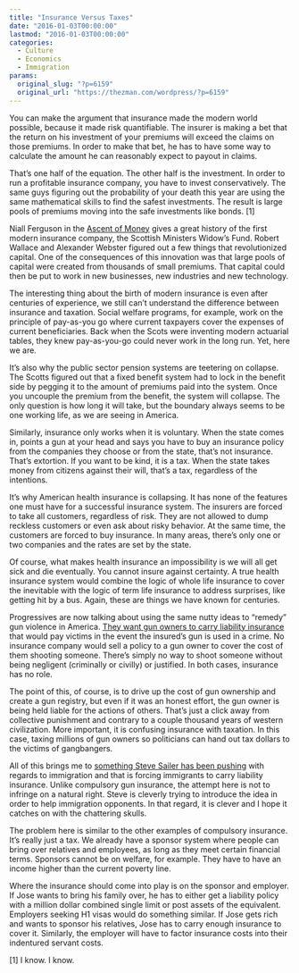 ```yaml
---
title: "Insurance Versus Taxes"
date: "2016-01-03T00:00:00"
lastmod: "2016-01-03T00:00:00"
categories:
  - Culture
  - Economics
  - Immigration
params:
  original_slug: "?p=6159"
  original_url: "https://thezman.com/wordpress/?p=6159"
---
```


You can make the argument that insurance made the modern world possible,
because it made risk quantifiable. The insurer is making a bet that the
return on his investment of your premiums will exceed the claims on
those premiums. In order to make that bet, he has to have some way to
calculate the amount he can reasonably expect to payout in claims.

That’s one half of the equation. The other half is the investment. In
order to run a profitable insurance company, you have to invest
conservatively. The same guys figuring out the probability of your death
this year are using the same mathematical skills to find the safest
investments. The result is large pools of premiums moving into the safe
investments like bonds. \[1\]

Niall Ferguson in the [Ascent of
Money](https://books.google.com/books?id=JA_IYJ0P4ZkC&pg=PA196&lpg=PA196&dq=scottish+widows+fund+niall+ferguson&source=bl&ots=EE5T2RYfJJ&sig=6IC24yq9zWHscmyF1B4oFIPA4TI&hl=en&sa=X&ved=0ahUKEwiK17fJ8I7KAhWGwj4KHXlgBZYQ6AEIJDAB#v=onepage&q=scottish%20widows%20fund%20niall%20ferguson&f=false)
gives a great history of the first modern insurance company, the
Scottish Ministers Widow’s Fund. Robert Wallace and Alexander Webster
figured out a few things that revolutionized capital. One of the
consequences of this innovation was that large pools of capital were
created from thousands of small premiums. That capital could then be put
to work in new businesses, new industries and new technology.

The interesting thing about the birth of modern insurance is even after
centuries of experience, we still can’t understand the difference
between insurance and taxation. Social welfare programs, for example,
work on the principle of pay-as-you go where current taxpayers cover the
expenses of current beneficiaries. Back when the Scots were inventing
modern actuarial tables, they knew pay-as-you-go could never work in the
long run. Yet, here we are.

It’s also why the public sector pension systems are teetering on
collapse. The Scotts figured out that a fixed benefit system had to lock
in the benefit side by pegging it to the amount of premiums paid into
the system. Once you uncouple the premium from the benefit, the system
will collapse. The only question is how long it will take, but the
boundary always seems to be one working life, as we are seeing in
America.

Similarly, insurance only works when it is voluntary. When the state
comes in, points a gun at your head and says you have to buy an
insurance policy from the companies they choose or from the state,
that’s not insurance. That’s extortion. If you want to be kind, it is a
tax. When the state takes money from citizens against their will, that’s
a tax, regardless of the intentions.

It’s why American health insurance is collapsing. It has none of the
features one must have for a successful insurance system. The insurers
are forced to take all customers, regardless of risk. They are not
allowed to dump reckless customers or even ask about risky behavior. At
the same time, the customers are forced to buy insurance. In many areas,
there’s only one or two companies and the rates are set by the state.

Of course, what makes health insurance an impossibility is we will all
get sick and die eventually. You cannot insure against certainty. A true
health insurance system would combine the logic of whole life insurance
to cover the inevitable with the logic of term life insurance to address
surprises, like getting hit by a bus. Again, these are things we have
known for centuries.

Progressives are now talking about using the same nutty ideas to
“remedy” gun violence in America. [They want gun owners to carry
liability
insurance](http://www.cnn.com/2015/10/08/opinions/yang-gun-violence/)
that would pay victims in the event the insured’s gun is used in a
crime. No insurance company would sell a policy to a gun owner to cover
the cost of them shooting someone. There’s simply no way to shoot
someone without being negligent (criminally or civilly) or justified. In
both cases, insurance has no role.

The point of this, of course, is to drive up the cost of gun ownership
and create a gun registry, but even if it was an honest effort, the gun
owner is being held liable for the actions of others. That’s just a
click away from collective punishment and contrary to a couple thousand
years of western civilization. More important, it is confusing insurance
with taxation. In this case, taxing millions of gun owners so
politicians can hand out tax dollars to the victims of gangbangers.

All of this brings me to [something Steve Sailer has been
pushing](http://www.unz.com/isteve/immigration-insurance-the-debate/)
with regards to immigration and that is forcing immigrants to carry
liability insurance. Unlike compulsory gun insurance, the attempt here
is not to infringe on a natural right. Steve is cleverly trying to
introduce the idea in order to help immigration opponents. In that
regard, it is clever and I hope it catches on with the chattering
skulls.

The problem here is similar to the other examples of compulsory
insurance. It’s really just a tax. We already have a sponsor system
where people can bring over relatives and employees, as long as they
meet certain financial terms. Sponsors cannot be on welfare, for
example. They have to have an income higher than the current poverty
line.

Where the insurance should come into play is on the sponsor and
employer. If Jose wants to bring his family over, he has to either get a
liability policy with a million dollar combined single limit or post
assets of the equivalent. Employers seeking H1 visas would do something
similar. If Jose gets rich and wants to sponsor his relatives, Jose has
to carry enough insurance to cover it. Similarly, the employer will have
to factor insurance costs into their indentured servant costs.

\[1\] I know. I know.

